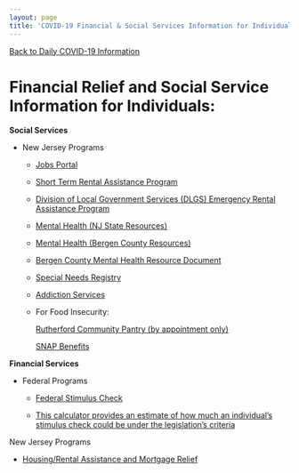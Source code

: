 ```yaml
---
layout: page
title: 'COVID-19 Financial & Social Services Information for Individuals'
---
```


[Back to Daily COVID-19 Information](/covid-information)

# Financial Relief and Social Service Information for Individuals:

**Social Services**

- New Jersey Programs

  - [Jobs Portal](https://jobs.covid19.nj.gov/index.html)
  
  - [Short Term Rental Assistance Program](https://www.nj.gov/dca/divisions/dhcr/offices/shorttermrap.html)
  
  - [Division of Local Government Services (DLGS) Emergency Rental Assistance Program](https://www.nj.gov/dca/divisions/dhcr/offices/cverap.html)

  - [Mental Health (NJ State Resources)](https://covid19.nj.gov/faqs/nj-information/get-assistance/who-can-i-call-if-i%E2%80%99m-feeling-stressed-or-anxious-during-the-covid-19-outbreak)
  
  - [Mental Health (Bergen County Resources)](https://www.co.bergen.nj.us/health-promotion/2019-novel-corona-virus)
  
  - [Bergen County Mental Health Resource Document](https://storage.googleapis.com/static.rutherford-nj.com/covid/COVID-19%20Bergen%20County%20community%20MH%20resources%20-%206.11.20.docx.pdf)

  - [Special Needs Registry](https://www13.state.nj.us/SpecialNeeds/Signin?ReturnUrl=/SpecialNeeds/)

  - [Addiction Services](https://covid19.nj.gov/faqs/nj-information/get-assistance/can-i-get-addiction-treatment-help-via-the-phone)
  
  - For Food Insecurity:
        
     [Rutherford Community Pantry (by appointment only)](/departments/social-services/)
      
     [SNAP Benefits](https://covid19.nj.gov/faqs/nj-information/get-assistance/how-do-i-apply-for-food-and-cash-assistance-and-health-insurance-during-the-covid-19-outbreak)

**Financial Services**

- Federal Programs


  - [Federal Stimulus Check](https://www.irs.gov/newsroom/economic-impact-payments-what-you-need-to-know)   
  
  - [This calculator provides an estimate of how much an individual’s stimulus check could be under the legislation’s criteria](https://www.washingtonpost.com/graphics/business/coronavirus-stimulus-check-calculator/)


New Jersey Programs

  - [Housing/Rental Assistance and Mortgage Relief](https://covid19.nj.gov/faqs/nj-information/general-public/what-housing-and-rental-assistance-and-mortgage-relief-is-available-for-new-jerseyans-are-there-protections-for-eviction-or-foreclosure)





